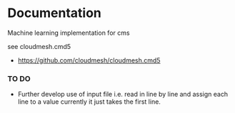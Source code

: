 Documentation
=============

Machine learning implementation for cms

see cloudmesh.cmd5

* https://github.com/cloudmesh/cloudmesh.cmd5
### TO DO
* Further develop use of input file i.e. read in line by line and assign each line to a value currently it just takes the first line. 
